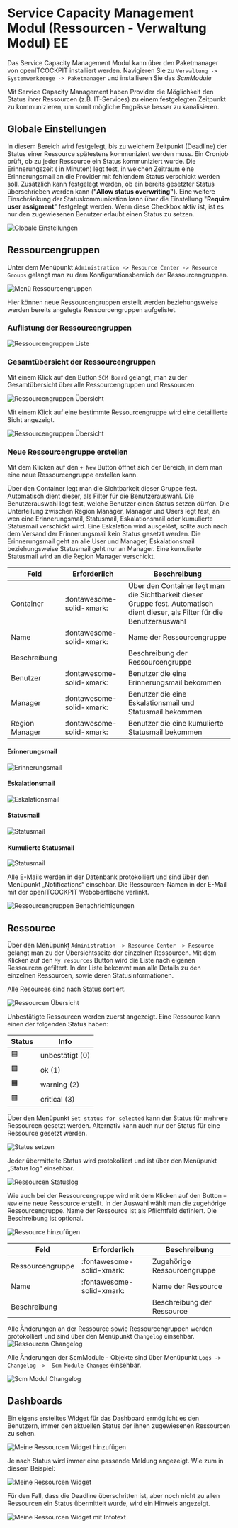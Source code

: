 # Service Capacity Management Modul (Ressourcen - Verwaltung Modul) <span class="badge badge-danger badge-outlined" title="Enterprise Edition">EE</span>

Das Service Capacity Management Modul kann über den Paketmanager von openITCOCKPIT installiert werden.
Navigieren Sie zu `Verwaltung -> Systemwerkzeuge -> Paketmanager` und installieren Sie das *ScmModule*

Mit Service Capacity Management haben Provider die Möglichkeit den Status ihrer Ressourcen (z.B. IT-Services) zu einem
festgelegten Zeitpunkt zu kommunizieren, um somit mögliche Engpässe besser zu kanalisieren.

## Globale Einstellungen

In diesem Bereich wird festgelegt, bis zu welchem Zeitpunkt (Deadline) der Status einer Ressource spätestens
kommuniziert werden muss. Ein Cronjob prüft, ob zu jeder Ressource ein Status kommuniziert wurde. Die Erinnerungszeit (
in Minuten) legt fest, in welchen Zeitraum eine Erinnerungsmail an die Provider mit fehlendem Status verschickt werden
soll. Zusätzlich kann festgelegt werden, ob ein bereits gesetzter Status überschrieben werden kann (<b>"Allow status
overwriting"</b>). Eine weitere Einschränkung der Statuskommunikation kann über die Einstellung "<b>Require user
assigment</b>" festgelegt werden. Wenn diese Checkbox aktiv ist, ist es nur den zugewiesenen Benutzer erlaubt einen
Status zu setzen.

![Globale Einstellungen](/images/scm/scm_settings.png)

## Ressourcengruppen

Unter dem Menüpunkt `Administration -> Resource Center -> Resource Groups` gelangt man zu dem Konfigurationsbereich der
Ressourcengruppen.

![Menü Ressourcengruppen](/images/scm/scm_resourcegroups_menu.png)

Hier können neue Ressourcengruppen erstellt werden beziehungsweise werden bereits angelegte Ressourcengruppen
aufgelistet.

### Auflistung der Ressourcengruppen

![Ressourcengruppen Liste](/images/scm/scm_resourcegroups_list.png)

### Gesamtübersicht der Ressourcengruppen

Mit einem Klick auf den Button <code>SCM Board</code> gelangt, man zu der Gesamtübersicht über alle
Ressourcengruppen und Ressourcen.

![Ressourcengruppen Übersicht](/images/scm/scm_resourcegroup_summary_details_1.png)

Mit einem Klick auf eine bestimmte Ressourcengruppe wird eine detaillierte Sicht angezeigt.

![Ressourcengruppen Übersicht](/images/scm/scm_resourcegroup_summary_details_2.png)

### Neue Ressourcengruppe erstellen

Mit dem Klicken auf den <code>+ New</code> Button öffnet sich der Bereich, in dem man eine neue
Ressourcengruppe erstellen kann.

Über den Container legt man die Sichtbarkeit dieser Gruppe fest. Automatisch dient dieser, als Filter für die
Benutzerauswahl. Die Benutzerauswahl legt fest, welche Benutzer einen Status setzen dürfen. Die Unterteilung zwischen
Region Manager,
Manager und Users legt fest, an wen eine Erinnerungsmail, Statusmail, Eskalationsmail oder kumulierte Statusmail
verschickt wird. Eine Eskalation wird
ausgelöst, sollte auch nach dem Versand der Erinnerungsmail kein Status gesetzt werden. Die Erinnerungsmail geht an alle
User
und Manager, Eskalationsmail beziehungsweise Statusmail geht nur an Manager. Eine kumulierte Statusmail wird an die
Region Manager verschickt.

| Feld           | Erforderlich              | Beschreibung                                                                                                                  |
|----------------|---------------------------|-------------------------------------------------------------------------------------------------------------------------------|
| Container      | :fontawesome-solid-xmark: | Über den Container legt man die Sichtbarkeit dieser Gruppe fest. Automatisch dient dieser, als Filter für die Benutzerauswahl |
| Name           | :fontawesome-solid-xmark: | Name der Ressourcengruppe                                                                                                     |
| Beschreibung   |                           | Beschreibung der Ressourcengruppe                                                                                             |
| Benutzer       | :fontawesome-solid-xmark: | Benutzer die eine Erinnerungsmail bekommen                                                                                    |
| Manager        | :fontawesome-solid-xmark: | Benutzer die eine Eskalationsmail und Statusmail bekommen                                                                     |
| Region Manager | :fontawesome-solid-xmark: | Benutzer die eine kumulierte Statusmail bekommen                                                                              |

#### Erinnerungsmail

![Erinnerungsmail](/images/scm/scm_reminder_mail.png)

#### Eskalationsmail

![Eskalationsmail](/images/scm/scm_escalation_mail.png)

#### Statusmail

![Statusmail](/images/scm/scm_status_mail.png)

#### Kumulierte Statusmail

![Statusmail](/images/scm/scm_cumulative_report_mail.png)

Alle E-Mails werden in der Datenbank protokolliert und sind über den Menüpunkt „Notifications“ einsehbar. Die
Ressourcen-Namen in der E-Mail mit der openITCOCKPIT Weboberfläche verlinkt.

![Ressourcengruppen Benachrichtigungen](/images/scm/scm_resourcegroup_notifications.png)

## Ressource

Über den Menüpunkt `Administration -> Resource Center -> Resource` gelangt man zu der Übersichtsseite der einzelnen
Ressourcen. Mit dem Klicken auf den <code>My resources</code> Button wird die Liste nach eigenen Ressourcen gefiltert.
In der Liste bekommt man alle Details zu den einzelnen Ressourcen, sowie deren Statusinformationen.

Alle Resources sind nach Status sortiert.

![Ressourcen Übersicht](/images/scm/scm_resources_list.png)

Unbestätigte Ressourcen werden zuerst angezeigt.
Eine Ressource kann einen der folgenden Status haben:

| Status | Info            |
|--------|-----------------|
| 🟦     | unbestätigt (0) |
| 🟩     | ok (1)          |
| 🟧     | warning (2)     |
| 🟥     | critical (3)    |

Über den Menüpunkt `Set status for selected` kann der Status für mehrere Ressourcen gesetzt werden. Alternativ kann auch
nur der Status für eine Ressource gesetzt werden.

![Status setzen](/images/scm/scm_set_status.png)

Jeder übermittelte Status wird protokolliert und ist über den Menüpunkt „Status log“ einsehbar.

![Ressourcen Statuslog](/images/scm/scm_statuslog.png)

Wie auch bei der Ressourcengruppe wird mit dem Klicken auf den Button <code>+ New</code> eine neue Ressource erstellt.
In der Auswahl wählt man die zugehörige Ressourcengruppe. Name der Ressource ist als Pflichtfeld definiert. Die
Beschreibung ist optional.

![Ressource hinzufügen](/images/scm/scm_resource_add.png)

| Feld             | Erforderlich              | Beschreibung                |
|------------------|---------------------------|-----------------------------|
| Ressourcengruppe | :fontawesome-solid-xmark: | Zugehörige Ressourcengruppe |
| Name             | :fontawesome-solid-xmark: | Name der Ressource          |
| Beschreibung     |                           | Beschreibung der Ressource  |

Alle Änderungen an der Ressource sowie Ressourcengruppen werden protokolliert und sind über den Menüpunkt `Changelog`
einsehbar.
![Ressourcen Changelog](/images/scm/scm_changelog_resource.png)

Alle Änderungen der ScmModule - Objekte sind über Menüpunkt `Logs -> Changelog ->  Scm Module Changes` einsehbar.

![Scm Modul Changelog](/images/scm/scm_changelog.png)

## Dashboards

Ein eigens erstelltes Widget für das Dashboard ermöglicht es den Benutzern, immer den aktuellen Status der ihnen
zugewiesenen Ressourcen zu sehen.

![Meine Ressourcen Widget hinzufügen](/images/scm/scm_add_my_resources_widget.png)

Je nach Status wird immer eine passende Meldung angezeigt. Wie zum in diesem Beispiel:

![Meine Ressourcen Widget](/images/scm/scm_my_resources_widget.png)

Für den Fall, dass die Deadline überschritten ist, aber noch nicht zu allen Ressourcen ein Status übermittelt wurde,
wird ein Hinweis angezeigt.

![Meine Ressourcen Widget mit Infotext](/images/scm/scm_my_resources_widget_with_info.png)
